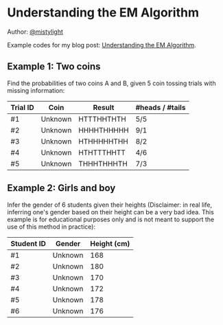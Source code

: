 # Understanding the EM Algorithm

Author: [@mistylight](https://github.com/mistylight)

Example codes for my blog post: [Understanding the EM Algorithm](https://mistylight.github.io/posts/20115/).

## Example 1: Two coins
Find the probabilities of two coins A and B, given 5 coin tossing trials with missing information:

| Trial ID | Coin    | Result     | \#heads / \#tails |
| -------- | ------- | ---------- | ----------------- |
| #1       | Unknown | HTTTHHTHTH | 5/5               |
| #2       | Unknown | HHHHTHHHHH | 9/1               |
| #3       | Unknown | HTHHHHHTHH | 8/2               |
| #4       | Unknown | HTHTTTHHTT | 4/6               |
| #5       | Unknown | THHHTHHHTH | 7/3               |

## Example 2: Girls and boy 
Infer the gender of 6 students given their heights (Disclaimer: in real life, inferring one's gender based on their height can be a very bad idea. This example is for educational purposes only and is not meant to support the use of this method in practice):

| Student ID | Gender  | Height (cm) |
| ---------- | ------- | ----------- |
| #1         | Unknown | 168         |
| #2         | Unknown | 180         |
| #3         | Unknown | 170         |
| #4         | Unknown | 172         |
| #5         | Unknown | 178         |
| #6         | Unknown | 176         |